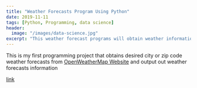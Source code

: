 ```yaml
---
title: "Weather Forecasts Program Using Python"
date: 2019-11-11
tags: [Python, Programming, data science]
header:
  image: "/images/data-science.jpg"
excerpt: "This weather forecast programs will obtain weather information from OpenWeatherMap website"
---
```


This is my first programming project that obtains desired city or zip code weather forecasts from [OpenWeatherMap Website](https://openweathermap.org/) and output out weather forecasts information

[link](https://github.com/thanhnguyenduong/DSC510_Weather_Python_Program)
